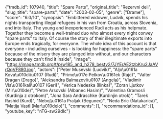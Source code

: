 {"tmdb_id": 107940, "title": "Spare Parts", "original_title": "Rezervni deli", "slug_title": "spare-parts", "date": "2003-02-05", "genre": ["Drame"], "score": "6.0/10", "synopsis": "Embittered widower, Ludvik, spends his nights transporting illegal refugees in his van from Croatia, across Slovenia, and into Italy. The young and inexperienced Rudi acts as his helpmate. Together they become a well-trained duo who almost every night convey \"spare parts\" to Italy. Of course the story of their illegitimate exports into Europe ends tragically, for everyone. The whole idea of this account is that everyone - including ourselves - is looking for happiness: the \"spare parts\" because of the misery they are plunged into without, and our characters because they can't find it inside", "image": "https://image.tmdb.org/t/p/w185_and_h278_bestv2/7JYErAE2tzbKru2JaAVrQqVF880.jpg", "actors": ["Peter Musevski (Ludvik)", "Aljo\u0161a Kova\u010di\u0107 (Rudi)", "Primo\u017e Petkov\u0161ek (Rajc)", "Valter Dragan (Drago)", "Aleksandra Balmazovi\u0107 (Angela)", "Vladimir Vla\u0161kali\u0107 (Geri)", "Verica Nedeska (Ilinka)", "Zoran Ljutkov (Mir\u010de)", "Petre Arsovski (Albanec Hasim)", "Valentina Gramosli (Kurdinja z otrokom)", "Jona Sara Andraschke (Kurdinjin otrok)", "Tarek Rashid (Kurd)", "Neboj\u0161a Praljak (Begunec)", "Neda Bric (Natakarica)", "Matija Vastl (Mar\u010delo)"], "comments": [], "recommandations_id": [], "youtube_key": "nTG-sw29dIc"}